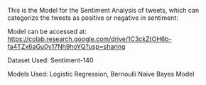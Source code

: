 This is the Model for the Sentiment Analysis of tweets, which can categorize the tweets as positive or negative in sentiment:

Model can be accessed at: https://colab.research.google.com/drive/1C3ckZtOH6b-fa4TZx6aGu0y17Nh9hoYQ?usp=sharing

Dataset Used: Sentiment-140

Models Used: Logistic Regression, Bernoulli Naive Bayes Model
